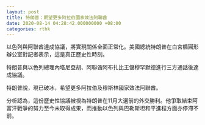 ```yaml
---
layout: post
title: 特朗普：期望更多阿拉伯國家效法阿聯酋
date: 2020-08-14 04:28:42.000000000 +08:00
categories: rthk
---
```


以色列與阿聯酋達成協議，將實現關係全面正常化。美國總統特朗普在白宮橢圓形辦公室對記者表示，這是真正歷史性時刻。

特朗普與以色列總理內塔尼亞胡、阿聯酋阿布扎比王儲穆罕默德進行三方通話後達成協議。

特朗普說，現已破冰，希望更多阿拉伯及穆斯林國家效法阿聯酋。

分析認為，這份歷史性協議被視為特朗普在11月大選前的外交勝利。他爭取結束阿富汗戰爭的努力至今未取得成果，而推動以色列與巴勒斯坦和平進程方面亦停滯不前。
